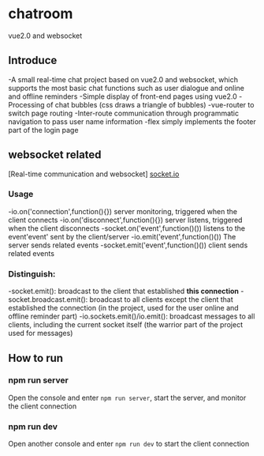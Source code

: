 # chatroom

vue2.0 and websocket


## Introduce

-A small real-time chat project based on vue2.0 and websocket, which supports the most basic chat functions such as user dialogue and online and offline reminders
  -Simple display of front-end pages using vue2.0
  -Processing of chat bubbles (css draws a triangle of bubbles)
  -vue-router to switch page routing
  -Inter-route communication through programmatic navigation to pass user name information
  -flex simply implements the footer part of the login page
## websocket related

[Real-time communication and websocket]
[socket.io](https://socket.io/)

### Usage

 -io.on('connection',function(){}) server monitoring, triggered when the client connects
 -io.on('disconnect',function(){}) server listens, triggered when the client disconnects
 -socket.on('event',function()()) listens to the event'event' sent by the client/server
 -io.emit('event',function()()) The server sends related events
 -socket.emit('event',function()()) client sends related events

### Distinguish:

 -socket.emit(): broadcast to the client that established **this connection**
 -socket.broadcast.emit(): broadcast to all clients except the client that established the connection (in the project, used for the user online and offline reminder part)
 -io.sockets.emit()/io.emit(): broadcast messages to all clients, including the current socket itself (the warrior part of the project used for messages)

## How to run

### npm run server

Open the console and enter `npm run server`, start the server, and monitor the client connection

### npm run dev

Open another console and enter `npm run dev` to start the client connection